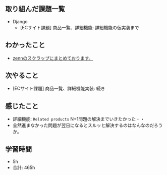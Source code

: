 ## 取り組んだ課題一覧

- Django
    - [ECサイト課題] 商品一覧、詳細機能: 詳細機能の仮実装まで
## わかったこと
- [zennのスクラップにまとめております。](https://zenn.dev/r2i5w/scraps/a383da7193c586)
## 次やること

- [ECサイト課題] 商品一覧、詳細機能実装: 続き

## 感じたこと
- 詳細機能: `Related products` N+1問題の解決までいきたかった・・
- 全然進まなかった問題が翌日になるとスルッと解決するのはなんなのだろうか。

## 学習時間

- 5h
- 合計: 465h